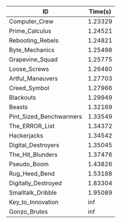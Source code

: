 |ID|Time(s)|
|-|-|
|Computer_Crew|1.23329|
|Prime_Calculus|1.24521|
|Rebooting_Rebels|1.24821|
|Byte_Mechanics|1.25498|
|Grapevine_Squad|1.25775|
|Loose_Screws|1.26480|
|Artful_Maneuvers|1.27703|
|Creed_Symbol|1.27966|
|Blackouts|1.29949|
|Beasts|1.32169|
|Pint_Sized_Benchwarmers|1.33549|
|The_ERROR_List|1.34372|
|Hackerjacks|1.34542|
|Digital_Destroyers|1.35045|
|The_Hit_Blunders|1.37476|
|Pseudo_Boom|1.43826|
|Rug_Heed_Bend|1.53188|
|Digitally_Destroyed|1.83304|
|Smalltalk_Dribble|1.95089|
|Key_to_Innovation|inf|
|Gonzo_Brutes|inf|
